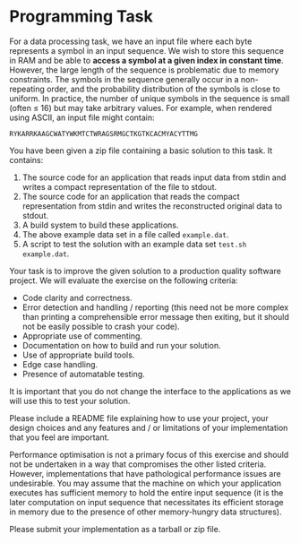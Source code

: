 # Programming Task

For a data processing task, we have an input file where each byte represents a
symbol in an input sequence. We wish to store this sequence in RAM and be able
to **access a symbol at a given index in constant time**. However, the large
length of the sequence is problematic due to memory constraints. The symbols in
the sequence generally occur in a non-repeating order, and the probability
distribution of the symbols is close to uniform. In practice, the number of
unique symbols in the sequence is small (often ≤ 16) but may take arbitrary
values. For example, when rendered using ASCII, an input file might contain:

```
RYKARRKAAGCWATYWKMTCTWRAGSRMGCTKGTKCACMYACYTTMG
```

You have been given a zip file containing a basic solution to this task. It
contains:

1. The source code for an application that reads input data from stdin and
   writes a compact representation of the file to stdout.
2. The source code for an application that reads the compact representation
   from stdin and writes the reconstructed original data to stdout.
3. A build system to build these applications.
4. The above example data set in a file called `example.dat`.
4. A script to test the solution with an example data set `test.sh example.dat`.

Your task is to improve the given solution to a production quality software
project. We will evaluate the exercise on the following criteria:

* Code clarity and correctness.
* Error detection and handling / reporting (this need not be more complex than
  printing a comprehensible error message then exiting, but it should not be
  easily possible to crash your code).
* Appropriate use of commenting.
* Documentation on how to build and run your solution.
* Use of appropriate build tools.
* Edge case handling.
* Presence of automatable testing.

It is important that you do not change the interface to the applications as we
will use this to test your solution.

Please include a README file explaining how to use your project, your design
choices and any features and / or limitations of your implementation that you
feel are important.

Performance optimisation is not a primary focus of this exercise and should not
be undertaken in a way that compromises the other listed criteria. However,
implementations that have pathological performance issues are undesirable. You
may assume that the machine on which your application executes has sufficient
memory to hold the entire input sequence (it is the later computation on input
sequence that necessitates its efficient storage in memory due to the presence
of other memory-hungry data structures).

Please submit your implementation as a tarball or zip file.
